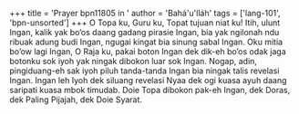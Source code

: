 +++
title = 'Prayer bpn11805 in '
author = 'Bahá'u'lláh'
tags = ['lang-101', 'bpn-unsorted']
+++
O Topa ku, Guru ku, Topat tujuan niat ku! Itih, ulunt Ingan, kalik yak bo’os daang gadang pirasie Ingan, bia yak ngilonah ndu ribuak adung budi Ingan, ngugai kingat bia sinung sabal Ingan. 
Oku mitia bo’ow lagi Ingan, O Raja ku, pakai boton Ingan dek dik-eh bo’os odak jaga botonku sok iyoh yak ningak dibokon luar sok Ingan. Nogap, adin, pingiduang-eh sak iyoh piluh tanda-tanda Ingan bia ningak talis revelasi Ingan. Ingan leh Iyoh dek siluang revelasi Nyaa dek ogi kuasa ayuh daang saripati kuasa mbok timudab.
Doie Topa dibokon pak-eh Ingan, dek Doras, dek Paling Pijajah, dek Doie Syarat.

